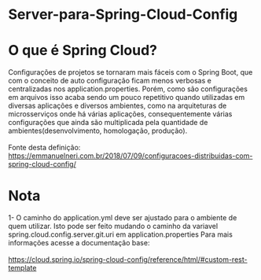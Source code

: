 # Server-para-Spring-Cloud-Config
# O que é Spring Cloud?
Configurações de projetos se tornaram mais fáceis com o Spring Boot, que com o conceito de auto configuração ficam menos verbosas e centralizadas nos application.properties. Porém, como são configurações em arquivos isso acaba sendo um pouco repetitivo quando utilizadas em diversas aplicações e diversos ambientes, como na arquiteturas de microsserviços onde há várias aplicações, consequentemente várias configurações que ainda são multiplicada pela quantidade de ambientes(desenvolvimento, homologação, produção).<br> <br>
Fonte desta definição: https://emmanuelneri.com.br/2018/07/09/configuracoes-distribuidas-com-spring-cloud-config/
# Nota
1- O caminho do application.yml deve ser ajustado para o ambiente de quem utilizar. Isto pode ser feito mudando o caminho da variavel spring.cloud.config.server.git.uri em application.properties
Para mais informações acesse a documentação base:
<br>
<br>
https://cloud.spring.io/spring-cloud-config/reference/html/#custom-rest-template
